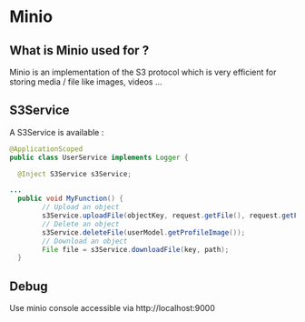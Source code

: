 # Minio

## What is Minio used for ?

Minio is an implementation of the S3 protocol which is very efficient for storing media / file like images, videos ...

## S3Service

A S3Service is available :

```java
@ApplicationScoped
public class UserService implements Logger {

  @Inject S3Service s3Service;

...
  public void MyFunction() {
        // Upload an object
        s3Service.uploadFile(objectKey, request.getFile(), request.getFile().available()); // TODO: fix size
        // Delete an object
        s3Service.deleteFile(userModel.getProfileImage());
        // Download an object
        File file = s3Service.downloadFile(key, path);
  }
```

## Debug

Use minio console accessible via http://localhost:9000

